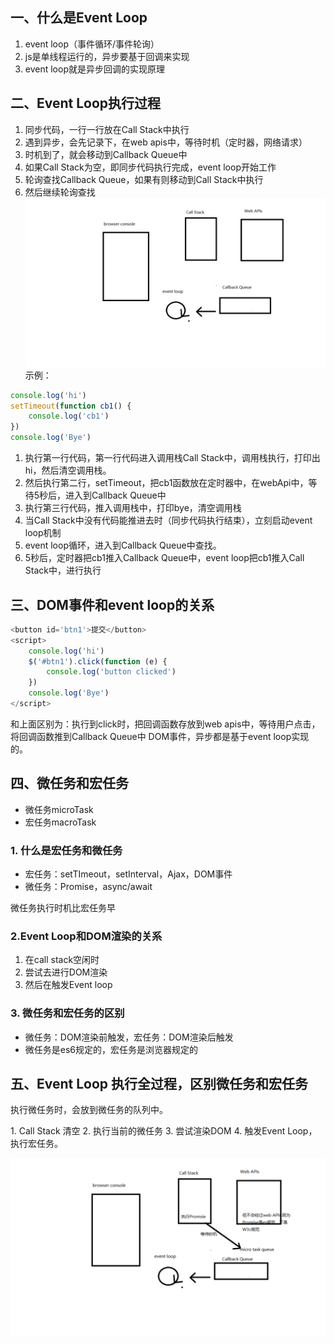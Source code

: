## 一、什么是Event Loop
1. event loop（事件循环/事件轮询）
2. js是单线程运行的，异步要基于回调来实现
3. event loop就是异步回调的实现原理
## 二、Event Loop执行过程
1. 同步代码，一行一行放在Call Stack中执行
2. 遇到异步，会先记录下，在web apis中，等待时机（定时器，网络请求）
3. 时机到了，就会移动到Callback Queue中
4. 如果Call Stack为空，即同步代码执行完成，event loop开始工作
5. 轮询查找Callback Queue，如果有则移动到Call Stack中执行
6. 然后继续轮询查找
![Alt text](EventLoop-1.png)
示例：
```js
console.log('hi')
setTimeout(function cb1() {
	console.log('cb1')
})
console.log('Bye')
```
1. 执行第一行代码，第一行代码进入调用栈Call Stack中，调用栈执行，打印出hi，然后清空调用栈。
2. 然后执行第二行，setTimeout，把cb1函数放在定时器中，在webApi中，等待5秒后，进入到Callback Queue中
3. 执行第三行代码，推入调用栈中，打印bye，清空调用栈
4. 当Call Stack中没有代码能推进去时（同步代码执行结束），立刻启动event loop机制
5. event loop循环，进入到Callback Queue中查找。
6. 5秒后，定时器把cb1推入Callback Queue中，event loop把cb1推入Call Stack中，进行执行
## 三、DOM事件和event loop的关系
```js
<button id='btn1'>提交</button>
<script>
	console.log('hi')
	$('#btn1').click(function (e) {
		console.log('button clicked')
	})
	console.log('Bye')
</script>
```
和上面区别为：执行到click时，把回调函数存放到web apis中，等待用户点击，将回调函数推到Callback Queue中
DOM事件，异步都是基于event loop实现的。
## 四、微任务和宏任务
* 微任务microTask
* 宏任务macroTask
### 1. 什么是宏任务和微任务
* 宏任务：setTImeout，setInterval，Ajax，DOM事件
* 微任务：Promise，async/await
<p>微任务执行时机比宏任务早</p>

### 2.Event Loop和DOM渲染的关系
1. 在call stack空闲时
2. 尝试去进行DOM渲染
3. 然后在触发Event loop
### 3. 微任务和宏任务的区别
* 微任务：DOM渲染前触发，宏任务：DOM渲染后触发
* 微任务是es6规定的，宏任务是浏览器规定的
## 五、Event Loop 执行全过程，区别微任务和宏任务
<p>执行微任务时，会放到微任务的队列中。</p>
1. Call Stack 清空
2. 执行当前的微任务
3. 尝试渲染DOM
4. 触发Event Loop，执行宏任务。

![Alt text](EventLoop-2.png)